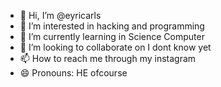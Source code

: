 - 👋 Hi, I’m @eyricarls
- 👀 I’m interested in hacking and programming
- 🌱 I’m currently learning in Science Computer
- 💞️ I’m looking to collaborate on I dont know yet 
- 📫 How to reach me through my instagram
- 😄 Pronouns: HE ofcourse

<!---
eyricarls/eyricarls is a ✨ special ✨ repository because its `README.md` (this file) appears on your GitHub profile.
You can click the Preview link to take a look at your changes.
--->
